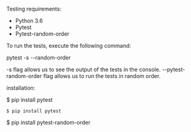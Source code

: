 Testing requirements:

- Python 3.6
- Pytest
- Pytest-random-order

To run the tests, execute the following command:

pytest -s --random-order

-s flag allows us to see the output of the tests in the console.
--pytest-random-order flag allows us to run the tests in random order.


installation:

$ pip install pytest

```
$ pip install pytest

```
$ pip install pytest-random-order